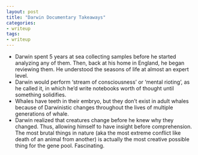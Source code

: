 ```yaml
---
layout: post
title: "Darwin Documentary Takeaways"
categories:
- writeup
tags:
- writeup
---
```


* Darwin spent 5 years at sea collecting samples before he started analyzing any of them. Then, back at his home in England, he began reviewing them. He understood the seasons of life at almost an expert level.
* Darwin would perform ‘stream of consciousness’ or ‘mental rioting’, as he called it, in which he’d write notebooks worth of thought until something solidifies.
* Whales have teeth in their embryo, but they don’t exist in adult whales because of Darwinistic changes throughout the lives of multiple generations of whale.
* Darwin realized that creatures change before he knew why they changed. Thus, allowing himself to have insight before comprehension.
The most brutal things in nature (aka the most extreme conflict like death of an animal from another) is actually the most creative possible thing for the gene pool. Fascinating.
